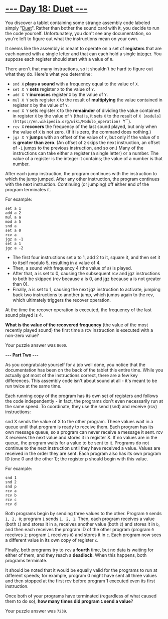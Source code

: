 # [--- Day 18: Duet ---](http://adventofcode.com/2017/day/18)

You discover a tablet containing some strange assembly code labeled simply "[Duet](https://en.wikipedia.org/wiki/Duet)". Rather than bother the sound card with it, you decide to run the code yourself. Unfortunately, you don't see any documentation, so you're left to figure out what the instructions mean on your own.

It seems like the assembly is meant to operate on a set of **registers** that are each named with a single letter and that can each hold a single [integer](https://en.wikipedia.org/wiki/Integer). You suppose each register should start with a value of ``0``.

There aren't that many instructions, so it shouldn't be hard to figure out what they do. Here's what you determine:

- ``snd X`` **plays a sound** with a frequency equal to the value of ``X``.
- ``set X Y`` **sets** register ``X`` to the value of ``Y``.
- ``add X Y`` **increases** register ``X`` by the value of ``Y``.
- ``mul X Y`` sets register ``X`` to the result of **multiplying** the value contained in register ``X`` by the value of ``Y``.
- ``mod X Y`` sets register ``X`` to the **remainder** of dividing the value contained in register ``X`` by the value of ``Y`` (that is, it sets ``X`` to the result of ``X [modulo](https://en.wikipedia.org/wiki/Modulo_operation) ``Y``).
- ``rcv X`` **recovers** the frequency of the last sound played, but only when the value of ``X`` is not zero. (If it is zero, the command does nothing.)
- ``jgz X Y`` **jumps** with an offset of the value of ``Y``, but only if the value of ``X`` is **greater than zero**. (An offset of ``2`` skips the next instruction, an offset of ``-1`` jumps to the previous instruction, and so on.)
Many of the instructions can take either a register (a single letter) or a number. The value of a register is the integer it contains; the value of a number is that number.

After each jump instruction, the program continues with the instruction to which the jump jumped. After any other instruction, the program continues with the next instruction. Continuing (or jumping) off either end of the program terminates it.

For example:
```
set a 1
add a 2
mul a a
mod a 5
snd a
set a 0
rcv a
jgz a -1
set a 1
jgz a -2
```
- The first four instructions set a to 1, add 2 to it, square it, and then set it to itself modulo 5, resulting in a value of 4.
- Then, a sound with frequency 4 (the value of a) is played.
- After that, a is set to 0, causing the subsequent rcv and jgz instructions to both be skipped (rcv because a is 0, and jgz because a is not greater than 0).
- Finally, a is set to 1, causing the next jgz instruction to activate, jumping back two instructions to another jump, which jumps again to the rcv, which ultimately triggers the recover operation.

At the time the recover operation is executed, the frequency of the last sound played is 4.

**What is the value of the recovered frequency** (the value of the most recently played sound) the first time a rcv instruction is executed with a non-zero value?

Your puzzle answer was ``8600``.

**--- Part Two ---**

As you congratulate yourself for a job well done, you notice that the documentation has been on the back of the tablet this entire time. While you actually got most of the instructions correct, there are a few key differences. This assembly code isn't about sound at all - it's meant to be run twice at the same time.

Each running copy of the program has its own set of registers and follows the code independently - in fact, the programs don't even necessarily run at the same speed. To coordinate, they use the send (snd) and receive (rcv) instructions:

snd X sends the value of X to the other program. These values wait in a queue until that program is ready to receive them. Each program has its own message queue, so a program can never receive a message it sent.
rcv X receives the next value and stores it in register X. If no values are in the queue, the program waits for a value to be sent to it. Programs do not continue to the next instruction until they have received a value. Values are received in the order they are sent.
Each program also has its own program ID (one 0 and the other 1); the register p should begin with this value.

For example:
```
snd 1
snd 2
snd p
rcv a
rcv b
rcv c
rcv d
```
Both programs begin by sending three values to the other. Program ``0`` sends ``1, 2, 0``; program ``1`` sends ``1, 2, 1``. Then, each program receives a value (both ``1``) and stores it in a, receives another value (both ``2``) and stores it in ``b``, and then each receives the program ID of the other program (program ``0`` receives ``1``; program ``1`` receives ``0``) and stores it in ``c``. Each program now sees a different value in its own copy of register ``c``.

Finally, both programs try to ``rcv`` a **fourth** time, but no data is waiting for either of them, and they reach a **deadlock**. When this happens, both programs terminate.

It should be noted that it would be equally valid for the programs to run at different speeds; for example, program 0 might have sent all three values and then stopped at the first rcv before program 1 executed even its first instruction.

Once both of your programs have terminated (regardless of what caused them to do so), **how many times did program ``1`` send a value**?

Your puzzle answer was ``7239``.
